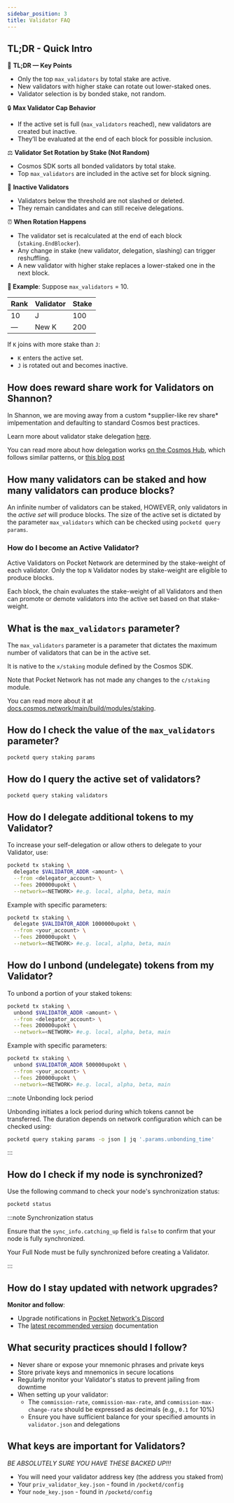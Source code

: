 ```yaml
---
sidebar_position: 3
title: Validator FAQ
---
```


## TL;DR - Quick Intro

👀 **TL;DR — Key Points**

- Only the top `max_validators` by total stake are active.
- New validators with higher stake can rotate out lower-staked ones.
- Validator selection is by bonded stake, not random.

🔒 **Max Validator Cap Behavior**

- If the active set is full (`max_validators` reached), new validators are created but inactive.
- They’ll be evaluated at the end of each block for possible inclusion.

⚖️ **Validator Set Rotation by Stake (Not Random)**

- Cosmos SDK sorts all bonded validators by total stake.
- Top `max_validators` are included in the active set for block signing.

🚫 **Inactive Validators**

- Validators below the threshold are not slashed or deleted.
- They remain candidates and can still receive delegations.

⏰ **When Rotation Happens**

- The validator set is recalculated at the end of each block (`staking.EndBlocker`).
- Any change in stake (new validator, delegation, slashing) can trigger reshuffling.
- A new validator with higher stake replaces a lower-staked one in the next block.

**🧪 Example**:
Suppose `max_validators` = 10.

| Rank | Validator | Stake |
| ---- | --------- | ----- |
| 10   | J         | 100   |
| —    | New K     | 200   |

If `K` joins with more stake than `J`:

- `K` enters the active set.
- `J` is rotated out and becomes inactive.

## How does reward share work for Validators on Shannon?

In Shannon, we are moving away from a custom \*supplier-like rev share\* imlpementation
and defaulting to standard Cosmos best practices.

Learn more about validator stake delegation [here](https://docs.cosmos.network/main/build/modules/staking#msgdelegate).

You can read more about how delegation works [on the Cosmos Hub](https://hub.cosmos.network/main/delegators/delegator-faq), which follows similar patterns, or [this blog post](https://medium.com/@notional-ventures/staking-and-delegation-in-cosmos-db660154bcf9)

## How many validators can be staked and how many validators can produce blocks?

An infinite number of validators can be staked, HOWEVER, only validators in the _active set_ will produce blocks. The size of the active set is dictated by the parameter `max_validators` which can be checked using `pocketd query params`.

### How do I become an Active Validator?

Active Validators on Pocket Network are determined by the stake-weight of each validator. Only the top `N` Validator nodes by stake-weight are eligible to produce blocks.

Each block, the chain evaluates the stake-weight of all Validators and then can promote or demote validators into the active set based on that stake-weight.

## What is the `max_validators` parameter?

The `max_validators` parameter is a parameter that dictates the maximum number of validators that can be in the active set.

It is native to the `x/staking` module defined by the Cosmos SDK.

Note that Pocket Network has not made any changes to the `c/staking` module.

You can read more about it at [docs.cosmos.network/main/build/modules/staking](https://docs.cosmos.network/main/build/modules/staking).

## How do I check the value of the `max_validators` parameter?

```bash
pocketd query staking params
```

## How do I query the active set of validators?

```bash
pocketd query staking validators
```

## How do I delegate additional tokens to my Validator?

To increase your self-delegation or allow others to delegate to your Validator, use:

```bash
pocketd tx staking \
  delegate $VALIDATOR_ADDR <amount> \
  --from <delegator_account> \
  --fees 200000upokt \
  --network=<NETWORK> #e.g. local, alpha, beta, main
```

Example with specific parameters:

```bash
pocketd tx staking \
  delegate $VALIDATOR_ADDR 1000000upokt \
  --from <your_account> \
  --fees 200000upokt \
  --network=<NETWORK> #e.g. local, alpha, beta, main
```

## How do I unbond (undelegate) tokens from my Validator?

To unbond a portion of your staked tokens:

```bash
pocketd tx staking \
  unbond $VALIDATOR_ADDR <amount> \
  --from <delegator_account> \
  --fees 200000upokt \
  --network=<NETWORK> #e.g. local, alpha, beta, main
```

Example with specific parameters:

```bash
pocketd tx staking \
  unbond $VALIDATOR_ADDR 500000upokt \
  --from <your_account> \
  --fees 200000upokt \
  --network=<NETWORK> #e.g. local, alpha, beta, main
```

:::note Unbonding lock period

Unbonding initiates a lock period during which tokens cannot be transferred. The duration depends on network configuration which can be checked using:

```bash
pocketd query staking params -o json | jq '.params.unbonding_time'
```

:::

## How do I check if my node is synchronized?

Use the following command to check your node's synchronization status:

```bash
pocketd status
```

:::note Synchronization status

Ensure that the `sync_info.catching_up` field is `false` to confirm that your node is fully synchronized.

Your Full Node must be fully synchronized before creating a Validator.

:::

## How do I stay updated with network upgrades?

**Monitor and follow**:

- Upgrade notifications in [Pocket Network's Discord](https://discord.com/invite/pocket-network)
- The [latest recommended version](../../4_develop/upgrades/6_upgrade_list.md) documentation

## What security practices should I follow?

- Never share or expose your mnemonic phrases and private keys
- Store private keys and mnemonics in secure locations
- Regularly monitor your Validator's status to prevent jailing from downtime
- When setting up your validator:
  - The `commission-rate`, `commission-max-rate`, and `commission-max-change-rate` should be expressed as decimals (e.g., `0.1` for 10%)
  - Ensure you have sufficient balance for your specified amounts in `validator.json` and delegations

## What keys are important for Validators?

_BE ABSOLUTELY SURE YOU HAVE THESE BACKED UP!!!_

- You will need your validator address key (the address you staked from)
- Your `priv_validator_key.json` - found in `/pocketd/config`
- Your `node_key.json` - found in `/pocketd/config`
